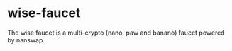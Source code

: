# wise-faucet
The wise faucet is a multi-crypto (nano, paw and banano) faucet powered by nanswap.  
